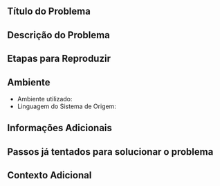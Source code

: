 ## Título do Problema

## Descrição do Problema

<!-- Descreva aqui de forma clara e concisa o problema encontrado no barramento. -->

## Etapas para Reproduzir

<!-- Liste aqui as etapas necessárias para reproduzir o problema. -->

## Ambiente

- Ambiente utilizado: <!-- Homologação ou Produção. -->
 - Linguagem do Sistema de Origem: <!--Python, PHP, C#, etc. -->

## Informações Adicionais

<!-- Adicione qualquer informação adicional que possa ser relevante para a compreensão do problema, como mensagens de erro, logs ou outros detalhes. -->

## Passos já tentados para solucionar o problema

<!-- Liste quaisquer passos que você já tentou para resolver o problema, se aplicável. -->

## Contexto Adicional
<!-- 
Forneça qualquer contexto adicional que você julgar relevante para o problema. -->